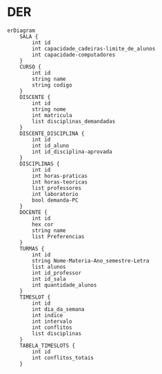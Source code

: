 # DER

```mermaid
erDiagram
    SALA {
        int id
        int capacidade_cadeiras-limite_de_alunos
        int capacidade-computadores
    }
    CURSO {
        int id
        string name
        string codigo
    }
    DISCENTE {
        int id
        string nome
        int matricula
        list disciplinas_demandadas
    }
    DISCENTE_DISCIPLINA {
        int id
        int id_aluno
        int id_disciplina-aprovada
    }
    DISCIPLINAS {
        int id
        int horas-praticas
        int horas-teoricas
        list professores
        int laboratorio
        bool demanda-PC
    }
    DOCENTE {
        int id
        hex cor
        string name
        list Preferencias
    }
    TURMAS {
        int id
        string Nome-Materia-Ano_semestre-Letra
        list alunos
        int id_professor
        int id_sala
        int quantidade_alunos
    }
    TIMESLOT {
        int id
        int dia_da_semana
        int indice
        int intervalo
        int conflitos
        list disciplinas
    }
    TABELA_TIMESLOTS {
        int id
        int conflitos_totais
    }
```

<!-- COURSE ||--|{ TEACHER : "is taught by"
COURSE ||--|{ ROOM : "is scheduled in"
COURSE ||--o{ STUDENT : "is taken by"
COURSE ||--|{ TIMESLOT : "is scheduled at" -->
